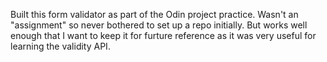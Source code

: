 Built this form validator as part of the Odin project practice. Wasn't an "assignment" so never bothered to set up a repo initially. But works well enough that I want to keep it for furture reference as it was very useful for learning the validity API.
